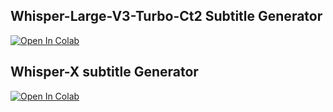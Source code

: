 ## Whisper-Large-V3-Turbo-Ct2 Subtitle Generator
[![Open In Colab](https://colab.research.google.com/assets/colab-badge.svg)](https://colab.research.google.com/github/NeuralFalconYT/Auto-Subtitle-Generator/blob/main/whisper_large_v3_turbo_ct2_Subtitle_Generator.ipynb) <br>

## Whisper-X subtitle Generator
[![Open In Colab](https://colab.research.google.com/assets/colab-badge.svg)](https://colab.research.google.com/github/NeuralFalconYT/Auto-Subtitle-Generator/blob/main/Whisper_X_subtitle_Generator.ipynb) <br>
